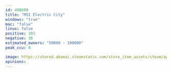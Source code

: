 ```yaml
---
id: 498600
title: "MSI Electric City"
windows: "true"
mac: "false"
linux: false
positive: 102
negative: 36
estimated_owners: "50000 - 100000"
peak_ccu: 0

image: https://shared.akamai.steamstatic.com/store_item_assets/steam/apps/498600/header.jpg?t=1513083570
opinions:
---
```

